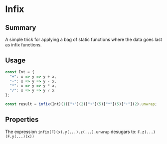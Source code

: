 # Infix

## Summary
A simple trick for applying a bag of static functions where the data goes last as infix functions.

## Usage

```js
const Int = {
  "+": x => y => y + x,
  "-": x => y => y - x,
  "*": x => y => y * x,
  "/": x => y => y / x
};

const result = infix(Int)(1)["+"](2)["+"](5)["*"](5)["+"](2).unwrap;
```

## Properties

The expression `infix(F)(x).y(...).z(...).unwrap` desugars to: `F.z(...)(F.y(...)(x))`
